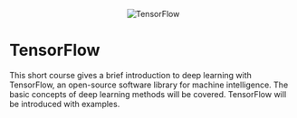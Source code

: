 <p align="center">
  <img src="https://github.com/jtao/shortcourses/blob/master/Intro_to_TensorFlow/images/tensorflow.svg" alt="TensorFlow"/>
</p>

# TensorFlow
This short course gives a brief introduction to deep learning with TensorFlow, an open-source software library for machine intelligence. The basic concepts of deep learning methods will be covered. TensorFlow will be introduced with examples.

